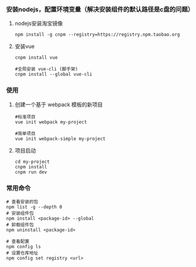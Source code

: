 ### 安装nodejs，配置环境变量（解决安装组件的默认路径是c盘的问题）

1. nodejs安装淘宝镜像

   ```shell
   npm install -g cnpm --registry=https://registry.npm.taobao.org
   ```

2. 安装vue
   
   ```shell
   cnpm install vue
   
   #全局安装 vue-cli (脚手架)
   cnpm install --global vue-cli
   ```

### 使用

1. 创建一个基于 webpack 模板的新项目

   ```shell
   #标准项目
   vue init webpack my-project
   
   #简单项目
   vue init webpack-simple my-project
   ```
   
2. 项目启动

   ```shell
   cd my-project
   cnpm install
   cnpm run dev
   ```

### 常用命令

```shell
# 查看安装的包
npm list -g --depth 0
# 安装组件包
npm install <package-id> --global
# 卸载组件包
npm uninstall <package-id>

# 查看配置
npm config ls
# 设置仓库地址
npm config set registry <url>
```

